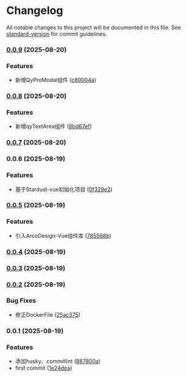 # Changelog

All notable changes to this project will be documented in this file. See [standard-version](https://github.com/conventional-changelog/standard-version) for commit guidelines.

### [0.0.9](https://github.com/yxb123456cy/go-to-cloud-vue/compare/v0.0.8...v0.0.9) (2025-08-20)


### Features

* 新增QyProModal组件 ([c80004a](https://github.com/yxb123456cy/go-to-cloud-vue/commit/c80004a3c5b5a25356bc4896d9e079fb19af4321))

### [0.0.8](https://github.com/yxb123456cy/go-to-cloud-vue/compare/v0.0.7...v0.0.8) (2025-08-20)


### Features

* 新增qyTextArea组件 ([8bd67ef](https://github.com/yxb123456cy/go-to-cloud-vue/commit/8bd67ef551c8a14148410e25ff3d482447eecdfa))

### [0.0.7](https://github.com/yxb123456cy/go-to-cloud-vue/compare/v0.0.6...v0.0.7) (2025-08-20)

### 0.0.6 (2025-08-19)


### Features

* 基于Stardust-vue初始化项目 ([0f329e2](https://github.com/yxb123456cy/go-to-cloud-vue/commit/0f329e24f08d5ee86e953951ab968ca917d3905f))

### [0.0.5](https://github.com/yxb123456cy/stardust-vue-fronted/compare/v0.0.4...v0.0.5) (2025-08-19)


### Features

* 引入ArcoDesign-Vue组件库 ([785568b](https://github.com/yxb123456cy/stardust-vue-fronted/commit/785568bcc74383411bb4dfeccb09d995fdb3d258))

### [0.0.4](https://github.com/yxb123456cy/stardust-vue-fronted/compare/v0.0.3...v0.0.4) (2025-08-19)

### [0.0.3](https://github.com/yxb123456cy/stardust-vue-fronted/compare/v0.0.2...v0.0.3) (2025-08-19)

### [0.0.2](https://github.com/yxb123456cy/stardust-vue-fronted/compare/v0.0.1...v0.0.2) (2025-08-19)


### Bug Fixes

* 修正DockerFile ([25ac375](https://github.com/yxb123456cy/stardust-vue-fronted/commit/25ac37579b34e4c1950a195bfa6e99ffd5f574c6))

### 0.0.1 (2025-08-19)


### Features

* 添加husky、commitlint ([887800a](https://github.com/yxb123456cy/stardust-vue-fronted/commit/887800a9850f6a5411bb5dcb6ab0e636b1441ac3))
* first commit ([1e24dea](https://github.com/yxb123456cy/stardust-vue-fronted/commit/1e24deaebec04b253cdb705e61353d0e71d53b60))
